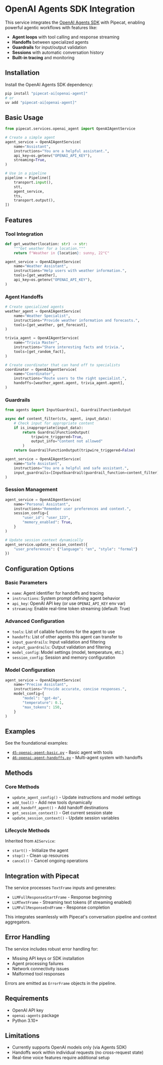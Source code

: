 # OpenAI Agents SDK Integration

This service integrates the [OpenAI Agents SDK](https://openai.github.io/openai-agents-python/) with Pipecat, enabling powerful agentic workflows with features like:

- **Agent loops** with tool calling and response streaming
- **Handoffs** between specialized agents  
- **Guardrails** for input/output validation
- **Sessions** with automatic conversation history
- **Built-in tracing** and monitoring

## Installation

Install the OpenAI Agents SDK dependency:

```bash
pip install "pipecat-ai[openai-agent]"
# or
uv add "pipecat-ai[openai-agent]"
```

## Basic Usage

```python
from pipecat.services.openai_agent import OpenAIAgentService

# Create a simple agent
agent_service = OpenAIAgentService(
    name="Assistant",
    instructions="You are a helpful assistant.",
    api_key=os.getenv("OPENAI_API_KEY"),
    streaming=True,
)

# Use in a pipeline
pipeline = Pipeline([
    transport.input(),
    stt,
    agent_service,
    tts,
    transport.output(),
])
```

## Features

### Tool Integration

```python
def get_weather(location: str) -> str:
    """Get weather for a location."""
    return f"Weather in {location}: sunny, 22°C"

agent_service = OpenAIAgentService(
    name="Weather Assistant",
    instructions="Help users with weather information.",
    tools=[get_weather],
    api_key=os.getenv("OPENAI_API_KEY"),
)
```

### Agent Handoffs

```python
# Create specialized agents
weather_agent = OpenAIAgentService(
    name="Weather Specialist",
    instructions="Provide weather information and forecasts.",
    tools=[get_weather, get_forecast],
)

trivia_agent = OpenAIAgentService(
    name="Trivia Master", 
    instructions="Share interesting facts and trivia.",
    tools=[get_random_fact],
)

# Create coordinator that can hand off to specialists
coordinator = OpenAIAgentService(
    name="Coordinator",
    instructions="Route users to the right specialist.",
    handoffs=[weather_agent.agent, trivia_agent.agent],
)
```

### Guardrails

```python
from agents import InputGuardrail, GuardrailFunctionOutput

async def content_filter(ctx, agent, input_data):
    # Check input for appropriate content
    if is_inappropriate(input_data):
        return GuardrailFunctionOutput(
            tripwire_triggered=True,
            output_info="Content not allowed"
        )
    return GuardrailFunctionOutput(tripwire_triggered=False)

agent_service = OpenAIAgentService(
    name="Safe Assistant",
    instructions="You are a helpful and safe assistant.",
    input_guardrails=[InputGuardrail(guardrail_function=content_filter)],
)
```

### Session Management

```python
agent_service = OpenAIAgentService(
    name="Personal Assistant",
    instructions="Remember user preferences and context.",
    session_config={
        "user_id": "user_123",
        "memory_enabled": True,
    }
)

# Update session context dynamically
agent_service.update_session_context({
    "user_preferences": {"language": "en", "style": "formal"}
})
```

## Configuration Options

### Basic Parameters

- `name`: Agent identifier for handoffs and tracing
- `instructions`: System prompt defining agent behavior  
- `api_key`: OpenAI API key (or use `OPENAI_API_KEY` env var)
- `streaming`: Enable real-time token streaming (default: True)

### Advanced Configuration

- `tools`: List of callable functions for the agent to use
- `handoffs`: List of other agents this agent can transfer to
- `input_guardrails`: Input validation and filtering
- `output_guardrails`: Output validation and filtering  
- `model_config`: Model settings (model, temperature, etc.)
- `session_config`: Session and memory configuration

### Model Configuration

```python
agent_service = OpenAIAgentService(
    name="Precise Assistant",
    instructions="Provide accurate, concise responses.",
    model_config={
        "model": "gpt-4o",
        "temperature": 0.1,
        "max_tokens": 150,
    }
)
```

## Examples

See the foundational examples:

- [`45-openai-agent-basic.py`](../examples/foundational/45-openai-agent-basic.py) - Basic agent with tools
- [`46-openai-agent-handoffs.py`](../examples/foundational/46-openai-agent-handoffs.py) - Multi-agent system with handoffs

## Methods

### Core Methods

- `update_agent_config()` - Update instructions and model settings
- `add_tool()` - Add new tools dynamically
- `add_handoff_agent()` - Add handoff destinations
- `get_session_context()` - Get current session state
- `update_session_context()` - Update session variables

### Lifecycle Methods

Inherited from `AIService`:
- `start()` - Initialize the agent
- `stop()` - Clean up resources
- `cancel()` - Cancel ongoing operations

## Integration with Pipecat

The service processes `TextFrame` inputs and generates:
- `LLMFullResponseStartFrame` - Response beginning
- `LLMTextFrame` - Streaming text tokens (if streaming enabled)
- `LLMFullResponseEndFrame` - Response completion

This integrates seamlessly with Pipecat's conversation pipeline and context aggregators.

## Error Handling

The service includes robust error handling for:
- Missing API keys or SDK installation
- Agent processing failures  
- Network connectivity issues
- Malformed tool responses

Errors are emitted as `ErrorFrame` objects in the pipeline.

## Requirements

- OpenAI API key
- `openai-agents` package
- Python 3.10+

## Limitations

- Currently supports OpenAI models only (via Agents SDK)
- Handoffs work within individual requests (no cross-request state)
- Real-time voice features require additional setup